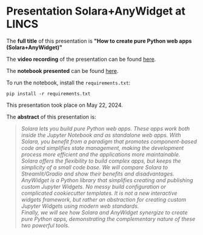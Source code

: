 # Presentation Solara+AnyWidget at LINCS

The **full title** of this presentation is **"How to create pure Python web apps (Solara+AnyWidget)"**

The **video recording** of the presentation can be found [here](https://www.youtube.com/watch?v=S4qEsGXOUEg).

The **notebook presented** can be found [here](https://github.com/alonsosilvaallende/2024-05-22-Presentation_Solara_AnyWidget_at_LINCS/blob/main/2024-05-22-Presentation_Solara_AnyWidget_at_LINCS.ipynb).

To run the notebook, install the `requirements.txt`:
```console
pip install -r requirements.txt
```

This presentation took place on May 22, 2024.

The **abstract** of this presentation is:

> *Solara lets you build pure Python web apps. These apps work both inside the Jupyter Notebook and as standalone web apps. With Solara, you benefit from a paradigm that promotes component-based code and simplifies state management, making the development process more efficient and the applications more maintainable. Solara offers the flexibility to build complex apps, but keeps the simplicity of a small code base. We will compare Solara to Streamlit/Gradio and show their benefits and disadvantages.\
> AnyWidget is a Python library that simplifies creating and publishing custom Jupyter Widgets. No messy build configuration or complicated cookiecutter templates. It is not a new interactive widgets framework, but rather an abstraction for creating custom Jupyter Widgets using modern web standards.\
> Finally, we will see how Solara and AnyWidget synergize to create pure Python apps, demonstrating the complementary nature of these two powerful tools.*
